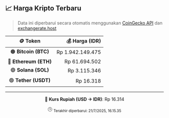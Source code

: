 

<!-- HARGA_KRIPTO -->
## 📈 Harga Kripto Terbaru

> Data ini diperbarui secara otomatis menggunakan [CoinGecko API](https://www.coingecko.com/) dan [exchangerate.host](https://exchangerate.host/)

<div align="center">

| 🪙 Token | 💰 Harga (IDR) |
|:------:|---------------:|
| 🟠 **Bitcoin (BTC)**   | Rp 1.942.149.475 |
| 🔵 **Ethereum (ETH)**  | Rp 61.694.502 |
| 🟣 **Solana (SOL)**    | Rp 3.115.346 |
| 🟢 **Tether (USDT)**   | Rp 16.318 |

---

💱 **Kurs Rupiah (USD → IDR)**: Rp 16.314

🕒 <sub>Terakhir diperbarui: 21/7/2025, 16.15.35</sub>

</div>
<!-- /HARGA_KRIPTO -->